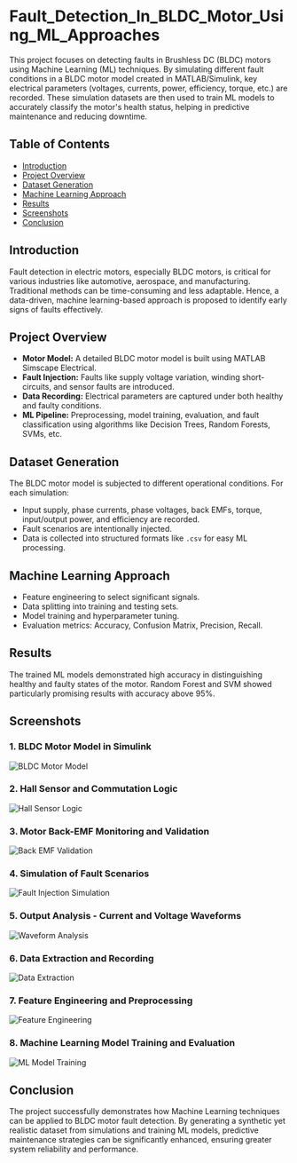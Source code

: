 # Fault_Detection_In_BLDC_Motor_Using_ML_Approaches

This project focuses on detecting faults in Brushless DC (BLDC) motors using Machine Learning (ML) techniques. By simulating different fault conditions in a BLDC motor model created in MATLAB/Simulink, key electrical parameters (voltages, currents, power, efficiency, torque, etc.) are recorded. These simulation datasets are then used to train ML models to accurately classify the motor's health status, helping in predictive maintenance and reducing downtime.

## Table of Contents
- [Introduction](#introduction)
- [Project Overview](#project-overview)
- [Dataset Generation](#dataset-generation)
- [Machine Learning Approach](#machine-learning-approach)
- [Results](#results)
- [Screenshots](#screenshots)
- [Conclusion](#conclusion)

## Introduction
Fault detection in electric motors, especially BLDC motors, is critical for various industries like automotive, aerospace, and manufacturing. Traditional methods can be time-consuming and less adaptable. Hence, a data-driven, machine learning-based approach is proposed to identify early signs of faults effectively.

## Project Overview
- **Motor Model:** A detailed BLDC motor model is built using MATLAB Simscape Electrical.
- **Fault Injection:** Faults like supply voltage variation, winding short-circuits, and sensor faults are introduced.
- **Data Recording:** Electrical parameters are captured under both healthy and faulty conditions.
- **ML Pipeline:** Preprocessing, model training, evaluation, and fault classification using algorithms like Decision Trees, Random Forests, SVMs, etc.

## Dataset Generation
The BLDC motor model is subjected to different operational conditions. For each simulation:
- Input supply, phase currents, phase voltages, back EMFs, torque, input/output power, and efficiency are recorded.
- Fault scenarios are intentionally injected.
- Data is collected into structured formats like `.csv` for easy ML processing.

## Machine Learning Approach
- Feature engineering to select significant signals.
- Data splitting into training and testing sets.
- Model training and hyperparameter tuning.
- Evaluation metrics: Accuracy, Confusion Matrix, Precision, Recall.

## Results
The trained ML models demonstrated high accuracy in distinguishing healthy and faulty states of the motor. Random Forest and SVM showed particularly promising results with accuracy above 95%.

## Screenshots

### 1. BLDC Motor Model in Simulink
![BLDC Motor Model](./assets/Screenshot%202025-04-12%20151115.png)

### 2. Hall Sensor and Commutation Logic
![Hall Sensor Logic](./assets/Screenshot%202025-04-12%20154529.png)

### 3. Motor Back-EMF Monitoring and Validation
![Back EMF Validation](./assets/Screenshot%202025-04-14%20225107.png)

### 4. Simulation of Fault Scenarios
![Fault Injection Simulation](./assets/Screenshot%202025-04-14%20225141.png)

### 5. Output Analysis - Current and Voltage Waveforms
![Waveform Analysis](./assets/Screenshot%202025-04-14%20225429.png)

### 6. Data Extraction and Recording
![Data Extraction](./assets/Screenshot%202025-04-14%20225628.png)

### 7. Feature Engineering and Preprocessing
![Feature Engineering](./assets/Screenshot%202025-04-15%20021236.png)

### 8. Machine Learning Model Training and Evaluation
![ML Model Training](./assets/Screenshot%202025-04-20%20232202.png)

## Conclusion
The project successfully demonstrates how Machine Learning techniques can be applied to BLDC motor fault detection. By generating a synthetic yet realistic dataset from simulations and training ML models, predictive maintenance strategies can be significantly enhanced, ensuring greater system reliability and performance.
